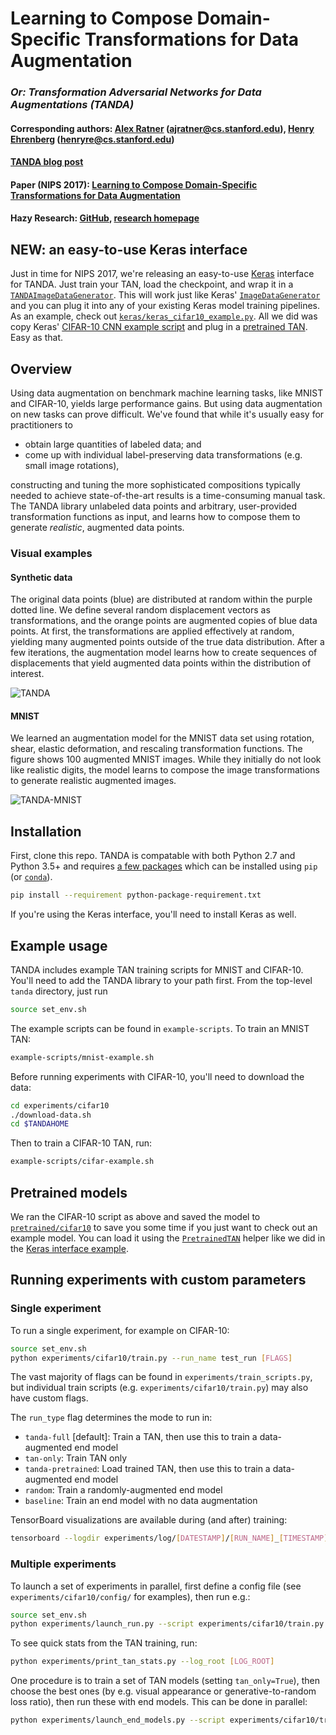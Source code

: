 # Learning to Compose Domain-Specific Transformations for Data Augmentation
### *Or: Transformation Adversarial Networks for Data Augmentations (TANDA)*

#### Corresponding authors: [Alex Ratner](https://ajratner.github.io) (ajratner@cs.stanford.edu), [Henry Ehrenberg](https://github.com/henryre) (henryre@cs.stanford.edu)

#### [TANDA blog post](https://hazyresearch.github.io/snorkel/blog/tanda.html)

#### Paper (NIPS 2017): [Learning to Compose Domain-Specific Transformations for Data Augmentation](https://arxiv.org/abs/1709.01643) 

#### Hazy Research: [GitHub](https://github.com/HazyResearch), [research homepage](http://snorkel.stanford.edu)

## NEW: an easy-to-use Keras interface

Just in time for NIPS 2017, we're releasing an easy-to-use
[Keras](https://keras.io/) interface for TANDA. Just train your TAN, load the
checkpoint, and wrap it in a [`TANDAImageDataGenerator`](keras/tanda_keras.py).
This will work just like Keras'
[`ImageDataGenerator`](https://keras.io/preprocessing/image/) and you can plug
it into any of your existing Keras model training pipelines. As an example,
check out [`keras/keras_cifar10_example.py`](keras/keras_cifar10_example.py).
All we did was copy
Keras' [CIFAR-10 CNN example script](https://github.com/fchollet/keras/blob/master/examples/cifar10_cnn.py)
and plug in a [pretrained TAN](#pretrained). Easy as that.

## Overview

Using data augmentation on benchmark machine learning tasks, like MNIST and
CIFAR-10, yields large performance gains.
But using data augmentation on new tasks can prove difficult.
We've found that while it's usually easy for practitioners to

* obtain large quantities of labeled data; and
* come up with individual label-preserving data transformations (e.g. small image rotations),

constructing and tuning the more sophisticated compositions typically needed to
achieve state-of-the-art results is a time-consuming manual task.
The TANDA library unlabeled data points and arbitrary, user-provided
transformation functions as input, and learns how to compose them to generate
*realistic*, augmented data points.

### Visual examples

#### Synthetic data

The original data points (blue) are distributed at random within the purple
dotted line. We define several random displacement vectors as transformations,
and the orange points are augmented copies of blue data points.
At first, the transformations are applied effectively at random, yielding many
augmented points outside of the true data distribution.
After a few iterations, the augmentation model learns how to create sequences
of displacements that yield augmented data points within the distribution of
interest.

![TANDA](figures/tanda.gif)

#### MNIST

We learned an augmentation model for the MNIST data set using rotation, shear,
elastic deformation, and rescaling transformation functions.
The figure shows 100 augmented MNIST images.
While they initially do not look like realistic digits, the model learns to 
compose the image transformations to generate realistic augmented images.

![TANDA-MNIST](figures/mnist.gif)

## Installation

First, clone this repo. TANDA is compatable with both Python 2.7 and Python 3.5+
and requires [a few packages](python-package-requirement.txt) which can be
installed using `pip` (or [`conda`](https://www.continuum.io/downloads)).

```bash
pip install --requirement python-package-requirement.txt
```

If you're using the Keras interface, you'll need to install Keras as well.

## Example usage

TANDA includes example TAN training scripts for MNIST and CIFAR-10. You'll need
to add the TANDA library to your path first. From the top-level `tanda`
directory, just run

```bash
source set_env.sh
```

The example scripts can be found in `example-scripts`. To train an MNIST TAN:

```bash
example-scripts/mnist-example.sh
```

Before running experiments with CIFAR-10, you'll need to download the data:

```bash
cd experiments/cifar10
./download-data.sh
cd $TANDAHOME
```

Then to train a CIFAR-10 TAN, run:

```bash
example-scripts/cifar-example.sh
```

## Pretrained models<a name="pretrained"></a>

We ran the CIFAR-10 script as above and saved the model to
[`pretrained/cifar10`](pretrained/cifar10) to save you some time if you just
want to check out an example model. You can load it using the
[`PretrainedTAN`](tanda/tan.py) helper like we did in the 
[Keras interface example](keras/keras_cifar10_example.py).

## Running experiments with custom parameters

### Single experiment
To run a single experiment, for example on CIFAR-10:
```bash
source set_env.sh
python experiments/cifar10/train.py --run_name test_run [FLAGS]
```

The vast majority of flags can be found in `experiments/train_scripts.py`, but
individual train scripts (e.g. `experiments/cifar10/train.py`) may also have
custom flags.

The `run_type` flag determines the mode to run in:
* `tanda-full` [default]: Train a TAN, then use this to train a data-augmented end model
* `tan-only`: Train TAN only
* `tanda-pretrained`: Load trained TAN, then use this to train a data-augmented end model
* `random`: Train a randomly-augmented end model
* `baseline`: Train an end model with no data augmentation

TensorBoard visualizations are available during (and after) training:

```bash
tensorboard --logdir experiments/log/[DATESTAMP]/[RUN_NAME]_[TIMESTAMP]
```

### Multiple experiments
To launch a set of experiments in parallel, first define a config file (see `experiments/cifar10/config/` for examples), then run e.g.:
```bash
source set_env.sh
python experiments/launch_run.py --script experiments/cifar10/train.py --config experiments/cifar10/config/tan_search_config.json
```

To see quick stats from the TAN training, run:
```bash
python experiments/print_tan_stats.py --log_root [LOG_ROOT]
```

One procedure is to train a set of TAN models (setting `tan_only=True`), then
choose the best ones (by e.g. visual appearance or generative-to-random
loss ratio), then run these with end models.  This can be done in parallel:
```bash
python experiments/launch_end_models.py --script experiments/cifar10/train.py --end_model_config experiments/cifar10/config/end_model_config.json --tan_log_root [LOG_ROOT] --model_indexes 1 5 7
```

